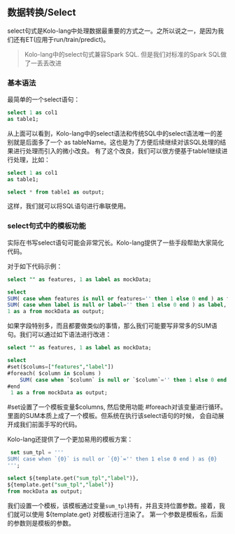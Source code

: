 ## 数据转换/Select

select句式是Kolo-lang中处理数据最重要的方式之一。之所以说之一，是因为我们还有ET(应用于run/train/predict)。

> Kolo-lang中的select句式兼容Spark SQL. 但是我们对标准的Spark SQL做了一丢丢改进

### 基本语法

最简单的一个select语句：

```sql
select 1 as col1 
as table1;
```

从上面可以看到，Kolo-lang中的select语法和传统SQL中的select语法唯一的差别就是后面多了一个 as tableName。这也是为了方便后续继续对该SQL处理的结果进行处理而引入的微小改良。
有了这个改良，我们可以很方便基于table1继续进行处理，比如：

```sql
select 1 as col1 
as table1;

select * from table1 as output;
```

这样，我们就可以将SQL语句进行串联使用。

### select句式中的模板功能

实际在书写select语句可能会非常冗长。Kolo-lang提供了一些手段帮助大家简化代码。

对于如下代码示例：

```sql
select "" as features, 1 as label as mockData;

select 
SUM( case when features is null or features='' then 1 else 0 end ) as features,
SUM( case when label is null or label='' then 1 else 0 end ) as label,
1 as a from mockData as output;
```

如果字段特别多，而且都要做类似的事情，那么我们可能要写非常多的SUM语句。我们可以通过如下语法进行改进：

```sql
select "" as features, 1 as label as mockData;

select 
#set($colums=["features","label"])
#foreach( $column in $colums )
    SUM( case when `$column` is null or `$column`='' then 1 else 0 end ) as $column,
#end
 1 as a from mockData as output;
```

#set设置了一个模板变量$columns, 然后使用功能 #foreach对该变量进行循环。里面的SUM本质上成了一个模板。但系统在执行该select语句的时候，
会自动展开成我们前面手写的代码。

Kolo-lang还提供了一个更加易用的模板方案：

```sql
 set sum_tpl = '''
SUM( case when `{0}` is null or `{0}`='' then 1 else 0 end ) as {0}
''';

select ${template.get("sum_tpl","label")},
${template.get("sum_tpl","label")}
from mockData as output;
```

我们设置一个模板，该模板通过变量`sum_tpl`持有，并且支持位置参数。接着，我们就可以使用 ${template.get} 对模板进行渲染了。
第一个参数是模板名，后面的参数则是模板的参数。

